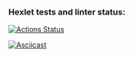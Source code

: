 ### Hexlet tests and linter status:
[![Actions Status](https://github.com/UselessHumster/python-project-49/actions/workflows/hexlet-check.yml/badge.svg)](https://github.com/UselessHumster/python-project-49/actions)


[![Asciicast](https://asciinema.org/a/717000.svg?f=t&v=687)](https://asciinema.org/a/717000)
